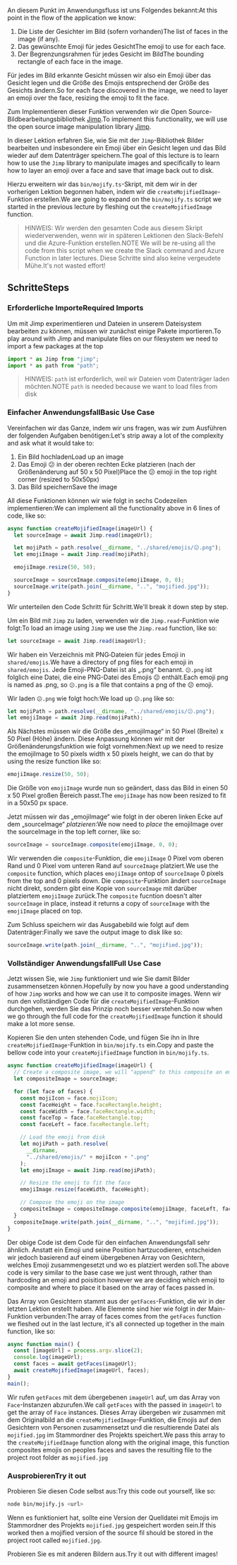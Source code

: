 <span data-ttu-id="652d1-101">An diesem Punkt im Anwendungsfluss ist uns Folgendes bekannt:</span><span class="sxs-lookup"><span data-stu-id="652d1-101">At this point in the flow of the application we know:</span></span>

1.  <span data-ttu-id="652d1-102">Die Liste der Gesichter im Bild (sofern vorhanden)</span><span class="sxs-lookup"><span data-stu-id="652d1-102">The list of faces in the image (if any).</span></span>
2.  <span data-ttu-id="652d1-103">Das gewünschte Emoji für jedes Gesicht</span><span class="sxs-lookup"><span data-stu-id="652d1-103">The emoji to use for each face.</span></span>
3.  <span data-ttu-id="652d1-104">Der Begrenzungsrahmen für jedes Gesicht im Bild</span><span class="sxs-lookup"><span data-stu-id="652d1-104">The bounding rectangle of each face in the image.</span></span>

<span data-ttu-id="652d1-105">Für jedes im Bild erkannte Gesicht müssen wir also ein Emoji über das Gesicht legen und die Größe des Emojis entsprechend der Größe des Gesichts ändern.</span><span class="sxs-lookup"><span data-stu-id="652d1-105">So for each face discovered in the image, we need to layer an emoji over the face, resizing the emoji to fit the face.</span></span>

<span data-ttu-id="652d1-106">Zum Implementieren dieser Funktion verwenden wir die Open Source-Bildbearbeitungsbibliothek [Jimp](https://www.npmjs.com/package/jimp).</span><span class="sxs-lookup"><span data-stu-id="652d1-106">To implement this functionality, we will use the open source image manipulation library [Jimp](https://www.npmjs.com/package/jimp).</span></span>

<span data-ttu-id="652d1-107">In dieser Lektion erfahren Sie, wie Sie mit der `Jimp`-Bibliothek Bilder bearbeiten und insbesondere ein Emoji über ein Gesicht legen und das Bild wieder auf dem Datenträger speichern.</span><span class="sxs-lookup"><span data-stu-id="652d1-107">The goal of this lecture is to learn how to use the `Jimp` library to manipulate images and specifically to learn how to layer an emoji over a face and save that image back out to disk.</span></span>

<span data-ttu-id="652d1-108">Hierzu erweitern wir das `bin/mojify.ts`-Skript, mit dem wir in der vorherigen Lektion begonnen haben, indem wir die `createMojifiedImage`-Funktion erstellen.</span><span class="sxs-lookup"><span data-stu-id="652d1-108">We are going to expand on the `bin/mojify.ts` script we started in the previous lecture by fleshing out the `createMojifiedImage` function.</span></span>

> <span data-ttu-id="652d1-109">HINWEIS: Wir werden den gesamten Code aus diesem Skript wiederverwenden, wenn wir in späteren Lektionen den Slack-Befehl und die Azure-Funktion erstellen.</span><span class="sxs-lookup"><span data-stu-id="652d1-109">NOTE We will be re-using all the code from this script when we create the Slack command and Azure Function in later lectures.</span></span> <span data-ttu-id="652d1-110">Diese Schritte sind also keine vergeudete Mühe.</span><span class="sxs-lookup"><span data-stu-id="652d1-110">It's not wasted effort!</span></span>

## <a name="steps"></a><span data-ttu-id="652d1-111">Schritte</span><span class="sxs-lookup"><span data-stu-id="652d1-111">Steps</span></span>

### <a name="required-imports"></a><span data-ttu-id="652d1-112">Erforderliche Importe</span><span class="sxs-lookup"><span data-stu-id="652d1-112">Required Imports</span></span>

<span data-ttu-id="652d1-113">Um mit Jimp experimentieren und Dateien in unserem Dateisystem bearbeiten zu können, müssen wir zunächst einige Pakete importieren.</span><span class="sxs-lookup"><span data-stu-id="652d1-113">To play around with Jimp and manipulate files on our filesystem we need to import a few packages at the top</span></span>

```typescript
import * as Jimp from "jimp";
import * as path from "path";
```

> <span data-ttu-id="652d1-114">HINWEIS: `path` ist erforderlich, weil wir Dateien vom Datenträger laden möchten.</span><span class="sxs-lookup"><span data-stu-id="652d1-114">NOTE `path` is needed because we want to load files from disk</span></span>

### <a name="basic-use-case"></a><span data-ttu-id="652d1-115">Einfacher Anwendungsfall</span><span class="sxs-lookup"><span data-stu-id="652d1-115">Basic Use Case</span></span>

<span data-ttu-id="652d1-116">Vereinfachen wir das Ganze, indem wir uns fragen, was wir zum Ausführen der folgenden Aufgaben benötigen:</span><span class="sxs-lookup"><span data-stu-id="652d1-116">Let's strip away a lot of the complexity and ask what it would take to:</span></span>

1. <span data-ttu-id="652d1-117">Ein Bild hochladen</span><span class="sxs-lookup"><span data-stu-id="652d1-117">Load up an image</span></span>
2. <span data-ttu-id="652d1-118">Das Emoji 😕 in der oberen rechten Ecke platzieren (nach der Größenänderung auf 50 x 50 Pixel)</span><span class="sxs-lookup"><span data-stu-id="652d1-118">Place the 😕 emoji in the top right corner (resized to 50x50px)</span></span>
3. <span data-ttu-id="652d1-119">Das Bild speichern</span><span class="sxs-lookup"><span data-stu-id="652d1-119">Save the image</span></span>

<span data-ttu-id="652d1-120">All diese Funktionen können wir wie folgt in sechs Codezeilen implementieren:</span><span class="sxs-lookup"><span data-stu-id="652d1-120">We can implement all the functionality above in 6 lines of code, like so:</span></span>

```typescript
async function createMojifiedImage(imageUrl) {
  let sourceImage = await Jimp.read(imageUrl);

  let mojiPath = path.resolve(__dirname, "../shared/emojis/😕.png");
  let emojiImage = await Jimp.read(mojiPath);

  emojiImage.resize(50, 50);

  sourceImage = sourceImage.composite(emojiImage, 0, 0);
  sourceImage.write(path.join(__dirname, "..", "mojified.jpg"));
}
```

<span data-ttu-id="652d1-121">Wir unterteilen den Code Schritt für Schritt.</span><span class="sxs-lookup"><span data-stu-id="652d1-121">We'll break it down step by step.</span></span>

<span data-ttu-id="652d1-122">Um ein Bild mit `Jimp` zu laden, verwenden wir die `Jimp.read`-Funktion wie folgt:</span><span class="sxs-lookup"><span data-stu-id="652d1-122">To load an image using `Jimp` we use the `Jimp.read` function, like so:</span></span>

```typescript
let sourceImage = await Jimp.read(imageUrl);
```

<span data-ttu-id="652d1-123">Wir haben ein Verzeichnis mit PNG‑Dateien für jedes Emoji in `shared/emojis`.</span><span class="sxs-lookup"><span data-stu-id="652d1-123">We have a directory of png files for each emoji in `shared/emojis`.</span></span> <span data-ttu-id="652d1-124">Jede Emoji-PNG-Datei ist als „<emoji>.png“ benannt. `😕.png` ist folglich eine Datei, die eine PNG-Datei des Emojis 😕 enthält.</span><span class="sxs-lookup"><span data-stu-id="652d1-124">Each emoji png is named as <emoji>.png, so `😕.png` is a file that contains a png of the 😕 emoji.</span></span>

<span data-ttu-id="652d1-125">Wir laden `😕.png` wie folgt hoch:</span><span class="sxs-lookup"><span data-stu-id="652d1-125">We load up `😕.png` like so:</span></span>

```typescript
let mojiPath = path.resolve(__dirname, "../shared/emojis/😕.png");
let emojiImage = await Jimp.read(mojiPath);
```

<span data-ttu-id="652d1-126">Als Nächstes müssen wir die Größe des „emojiImage“ in 50 Pixel (Breite) x 50 Pixel (Höhe) ändern. Diese Anpassung können wir mit der Größenänderungsfunktion wie folgt vornehmen:</span><span class="sxs-lookup"><span data-stu-id="652d1-126">Next up we need to resize the emojiImage to 50 pixels width x 50 pixels height, we can do that by using the resize function like so:</span></span>

```typescript
emojiImage.resize(50, 50);
```

<span data-ttu-id="652d1-127">Die Größe von `emojiImage` wurde nun so geändert, dass das Bild in einen 50 x 50 Pixel großen Bereich passt.</span><span class="sxs-lookup"><span data-stu-id="652d1-127">The `emojiImage` has now been resized to fit in a 50x50 px space.</span></span>

<span data-ttu-id="652d1-128">Jetzt müssen wir das „emojiImage“ wie folgt in der oberen linken Ecke auf dem „sourceImage“ _platzieren_:</span><span class="sxs-lookup"><span data-stu-id="652d1-128">We now need to _place_ the emojiImage over the sourceImage in the top left corner, like so:</span></span>

```typescript
sourceImage = sourceImage.composite(emojiImage, 0, 0);
```

<span data-ttu-id="652d1-129">Wir verwenden die `composite`-Funktion, die `emojiImage` 0 Pixel vom oberen Rand und 0 Pixel vom unteren Rand auf `sourceImage` platziert.</span><span class="sxs-lookup"><span data-stu-id="652d1-129">We use the `composite` function, which places `emojiImage` ontop of `sourceImage` 0 pixels from the top and 0 pixels down.</span></span> <span data-ttu-id="652d1-130">Die `composite`-Funktion ändert `sourceImage` nicht direkt, sondern gibt eine Kopie von `sourceImage` mit darüber platziertem `emojiImage` zurück.</span><span class="sxs-lookup"><span data-stu-id="652d1-130">The `composite` fucntion doesn't alter `sourceImage` in place, instead it returns a copy of `sourceImage` with the `emojiImage` placed on top.</span></span>

<span data-ttu-id="652d1-131">Zum Schluss speichern wir das Ausgabebild wie folgt auf dem Datenträger:</span><span class="sxs-lookup"><span data-stu-id="652d1-131">Finally we save the output image to disk like so:</span></span>

```typescript
sourceImage.write(path.join(__dirname, "..", "mojified.jpg"));
```

### <a name="full-use-case"></a><span data-ttu-id="652d1-132">Vollständiger Anwendungsfall</span><span class="sxs-lookup"><span data-stu-id="652d1-132">Full Use Case</span></span>

<span data-ttu-id="652d1-133">Jetzt wissen Sie, wie `Jimp` funktioniert und wie Sie damit Bilder zusammensetzen können.</span><span class="sxs-lookup"><span data-stu-id="652d1-133">Hopefully by now you have a good understanding of how `Jimp` works and how we can use it to composite images.</span></span> <span data-ttu-id="652d1-134">Wenn wir nun den vollständigen Code für die `createMojifiedImage`-Funktion durchgehen, werden Sie das Prinzip noch besser verstehen.</span><span class="sxs-lookup"><span data-stu-id="652d1-134">So now when we go through the full code for the `createMojifiedImage` function it should make a lot more sense.</span></span>

<span data-ttu-id="652d1-135">Kopieren Sie den unten stehenden Code, und fügen Sie ihn in Ihre `createMojifiedImage`-Funktion in `bin/mojify.ts` ein.</span><span class="sxs-lookup"><span data-stu-id="652d1-135">Copy and paste the bellow code into your `createMojifiedImage` function in `bin/mojify.ts`.</span></span>

```typescript
async function createMojifiedImage(imageUrl) {
  // Create a composite image, we will "append" to this composite an emoji image for each face found
  let compositeImage = sourceImage;

  for (let face of faces) {
    const mojiIcon = face.mojiIcon;
    const faceHeight = face.faceRectangle.height;
    const faceWidth = face.faceRectangle.width;
    const faceTop = face.faceRectangle.top;
    const faceLeft = face.faceRectangle.left;

    // Load the emoji from disk
    let mojiPath = path.resolve(
      __dirname,
      "../shared/emojis/" + mojiIcon + ".png"
    );
    let emojiImage = await Jimp.read(mojiPath);

    // Resize the emoji to fit the face
    emojiImage.resize(faceWidth, faceHeight);

    // Compose the emoji on the image
    compositeImage = compositeImage.composite(emojiImage, faceLeft, faceTop);
  }
  compositeImage.write(path.join(__dirname, "..", "mojified.jpg"));
}
```

<span data-ttu-id="652d1-136">Der obige Code ist dem Code für den einfachen Anwendungsfall sehr ähnlich. Anstatt ein Emoji und seine Position hartzucodieren, entscheiden wir jedoch basierend auf einem übergebenen Array von Gesichtern, welches Emoji zusammengesetzt und wo es platziert werden soll.</span><span class="sxs-lookup"><span data-stu-id="652d1-136">The above code is very similar to the base case we just went through, rather than hardcoding an emoji and poisition however we are deciding which emoji to composite and where to place it based on the array of faces passed in.</span></span>

<span data-ttu-id="652d1-137">Das Array von Gesichtern stammt aus der `getFaces`-Funktion, die wir in der letzten Lektion erstellt haben. Alle Elemente sind hier wie folgt in der Main-Funktion verbunden:</span><span class="sxs-lookup"><span data-stu-id="652d1-137">The array of faces comes from the `getFaces` function we fleshed out in the last lecture, it's all connected up together in the main function, like so:</span></span>

```typescript
async function main() {
  const [imageUrl] = process.argv.slice(2);
  console.log(imageUrl);
  const faces = await getFaces(imageUrl);
  await createMojifiedImage(imageUrl, faces);
}
main();
```

<span data-ttu-id="652d1-138">Wir rufen `getFaces` mit dem übergebenen `imageUrl` auf, um das Array von `Face`-Instanzen abzurufen.</span><span class="sxs-lookup"><span data-stu-id="652d1-138">We call `getFaces` with the passed in `imageUrl` to get the array of `Face` instances.</span></span>
<span data-ttu-id="652d1-139">Dieses Array übergeben wir zusammen mit dem Originalbild an die `createMojifiedImage`-Funktion, die Emojis auf den Gesichtern von Personen zusammensetzt und die resultierende Datei als `mojified.jpg` im Stammordner des Projekts speichert.</span><span class="sxs-lookup"><span data-stu-id="652d1-139">We pass this array to the `createMojifiedImage` function along with the original image, this function composites emojis on peoples faces and saves the resulting file to the project root folder as `mojified.jpg`</span></span>

### <a name="try-it-out"></a><span data-ttu-id="652d1-140">Ausprobieren</span><span class="sxs-lookup"><span data-stu-id="652d1-140">Try it out</span></span>

<span data-ttu-id="652d1-141">Probieren Sie diesen Code selbst aus:</span><span class="sxs-lookup"><span data-stu-id="652d1-141">Try this code out yourself, like so:</span></span>

```bash
node bin/mojify.js <url>
```

<span data-ttu-id="652d1-142">Wenn es funktioniert hat, sollte eine Version der Quelldatei mit Emojis im Stammordner des Projekts `mojified.jpg` gespeichert worden sein.</span><span class="sxs-lookup"><span data-stu-id="652d1-142">If this worked then a mojified version of the source fil should be stored in the project root called `mojified.jpg`.</span></span>

<span data-ttu-id="652d1-143">Probieren Sie es mit anderen Bildern aus.</span><span class="sxs-lookup"><span data-stu-id="652d1-143">Try it out with different images!</span></span>
